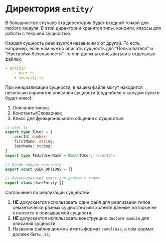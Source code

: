 # **Директория `entity/`**

В большинстве случаев эта директория будет входной точкой для любого модуля. В этой директории хранятся типы, конфиги, классы для работы с текущей сущностью.

Каждая сущность реализуется независимо от другой. То есть, например, если нам нужно описать сущность для "Пользователя" и "Настройки безопасности", то они должны описываться в отдельных файлах.

```yml
- entity/
    - user.ts
    - security.ts
```

При инициализации сущности, в вашем файле могут находится несколько вараинтов описания сущности (подробнее о каждом пункте будет ниже):

1. Описание типов;
2. Константы/Словарики;
3. Класс для функционального общения с сущностью.

```typescript
// user.ts
export type TUser = {
    userId: number;
    firstName: string;
    lastName: string;
} 
export type TEditUserName = Omit<TUser, 'userId'>

// Какие-нибудь константы
export const USER_OPTIONS = {}

// Функциональный класс для работы с типом
export class UserEntity {}
```

Соглашения по реализации сущностей:

1. **НЕ** докускается использовать один файл для реализации типов семантически разных сущностей или хранить данные, которые не относятся к описываемой сущности;
3. **НЕ** допускается использовать конструкцию `declare module` для описания сущности.
2. Названия файлов должны иметь формат `camelCase`, а сам формат должен быть `.ts`;
